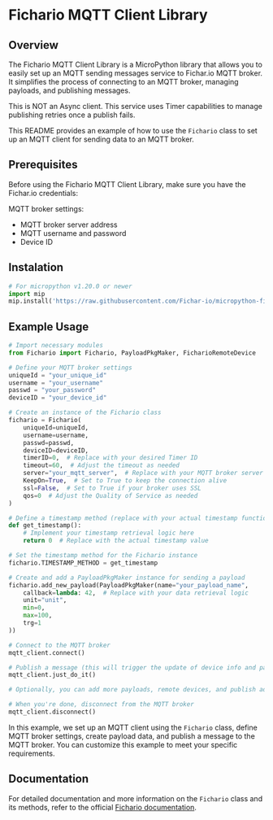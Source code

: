 # Fichario MQTT Client Library

## Overview

The Fichario MQTT Client Library is a MicroPython library that allows you to easily set up an MQTT sending messages service to Fichar.io MQTT broker. It simplifies the process of connecting to an MQTT broker, managing payloads, and publishing messages.

This is NOT an Async client. This service uses Timer capabilities to manage publishing retries once a publish fails.

This README provides an example of how to use the `Fichario` class to set up an MQTT client for sending data to an MQTT broker.

## Prerequisites

Before using the Fichario MQTT Client Library, make sure you have the Fichar.io credentials:

MQTT broker settings:
   - MQTT broker server address
   - MQTT username and password
   - Device ID

## Instalation

```python
# For micropython v1.20.0 or newer
import mip
mip.install('https://raw.githubusercontent.com/Fichar-io/micropython-fichario-daemon/main/package.json')
```

## Example Usage

```python
# Import necessary modules
from Fichario import Fichario, PayloadPkgMaker, FicharioRemoteDevice

# Define your MQTT broker settings
uniqueId = "your_unique_id"
username = "your_username"
passwd = "your_password"
deviceID = "your_device_id"

# Create an instance of the Fichario class
fichario = Fichario(
    uniqueId=uniqueId,
    username=username,
    passwd=passwd,
    deviceID=deviceID,
    timerID=0,  # Replace with your desired Timer ID
    timeout=60,  # Adjust the timeout as needed
    server="your_mqtt_server",  # Replace with your MQTT broker server
    KeepOn=True,  # Set to True to keep the connection alive
    ssl=False,  # Set to True if your broker uses SSL
    qos=0  # Adjust the Quality of Service as needed
)

# Define a timestamp method (replace with your actual timestamp function)
def get_timestamp():
    # Implement your timestamp retrieval logic here
    return 0  # Replace with the actual timestamp value

# Set the timestamp method for the Fichario instance
fichario.TIMESTAMP_METHOD = get_timestamp

# Create and add a PayloadPkgMaker instance for sending a payload
fichario.add_new_payload(PayloadPkgMaker(name="your_payload_name",
    callback=lambda: 42,  # Replace with your data retrieval logic
    unit="unit",
    min=0,
    max=100,
    trg=1
))

# Connect to the MQTT broker
mqtt_client.connect()

# Publish a message (this will trigger the update of device info and payload)
mqtt_client.just_do_it()

# Optionally, you can add more payloads, remote devices, and publish additional messages.

# When you're done, disconnect from the MQTT broker
mqtt_client.disconnect()
```

In this example, we set up an MQTT client using the `Fichario` class, define MQTT broker settings, create payload data, and publish a message to the MQTT broker. You can customize this example to meet your specific requirements.

## Documentation

For detailed documentation and more information on the `Fichario` class and its methods, refer to the official [Fichario documentation](https://fichar.io/documentation#/MQTTBroker).
